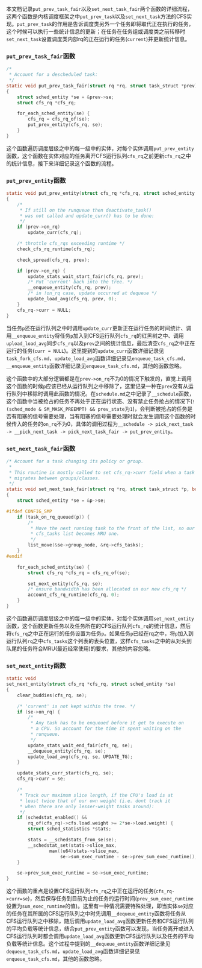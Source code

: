 本文档记录`put_prev_task_fair`以及`set_next_task_fair`两个函数的详细流程，这两个函数是内核调度框架之中`put_prev_task`以及`set_next_task`方法的CFS实现。`put_prev_task`的作用是告诉调度类另外一个任务即将取代正在执行的任务，这个时候可以执行一些统计信息的更新；在任务在任务组或调度类之前转移时`set_next_task`设置调度类内部rq的正在运行的任务(`current`)并更新统计信息。

### `put_prev_task_fair`函数

```c
/*
 * Account for a descheduled task:
 */
static void put_prev_task_fair(struct rq *rq, struct task_struct *prev)
{
	struct sched_entity *se = &prev->se;
	struct cfs_rq *cfs_rq;

	for_each_sched_entity(se) {
		cfs_rq = cfs_rq_of(se);
		put_prev_entity(cfs_rq, se);
	}
}
```

这个函数遍历调度层级之中的每一级中的实体，对每个实体调用`put_prev_entity`函数，这个函数在实体对应的任务离开CFS运行队列`cfs_rq`之前更新`cfs_rq`之中的统计信息，接下来详细记录这个函数的流程。

### `put_prev_entity`函数

```c
static void put_prev_entity(struct cfs_rq *cfs_rq, struct sched_entity *prev)
{
	/*
	 * If still on the runqueue then deactivate_task()
	 * was not called and update_curr() has to be done:
	 */
	if (prev->on_rq)
		update_curr(cfs_rq);

	/* throttle cfs_rqs exceeding runtime */
	check_cfs_rq_runtime(cfs_rq);

	check_spread(cfs_rq, prev);

	if (prev->on_rq) {
		update_stats_wait_start_fair(cfs_rq, prev);
		/* Put 'current' back into the tree. */
		__enqueue_entity(cfs_rq, prev);
		/* in !on_rq case, update occurred at dequeue */
		update_load_avg(cfs_rq, prev, 0);
	}
	cfs_rq->curr = NULL;
}
```

当任务`p`还在运行队列之中时调用`update_curr`更新正在运行任务的时间统计、调用`__enqueue_entity`将任务`p`加入到CFS运行队列`cfs_rq`的红黑树之中、调用`upload_load_avg`同步`cfs_rq`以及`prev`之间的统计信息，最后清空`cfs_rq`之中正在运行的任务(`curr = NULL`)。这里提到的`update_curr`函数详细记录见`task_fork_cfs.md`，`update_load_avg`函数详细记录见`enqueue_task_cfs.md`，`__enqueue_entity`函数详细记录见`enqueue_task_cfs.md`，其他的函数忽略。

这个函数中的大部分逻辑都是在`prev->on_rq`不为0的情况下触发的，直觉上调用这个函数的时候`p`应该已经从运行队列之中移除了，这里记录一种在`prev`没有从运行队列中移除时调用此函数的情况。在`schedule.md`之中记录了`__schedule`函数，这个函数中当被抢占的任务不再处于正在运行状态、没有禁止任务抢占的情况下(`!(sched_mode & SM_MASK_PREEMPT) && prev_state`为`1`)，会判断被抢占的任务是否有阻塞的信号需要处理，当有阻塞的信号需要处理时就会发生调用这个函数的时候传入的任务的`on_rq`不为0，具体的调用过程为`__schedule -> pick_next_task -> __pick_next_task -> pick_next_task_fair -> put_prev_entity`。

### `set_next_task_fair`函数

```c
/* Account for a task changing its policy or group.
 *
 * This routine is mostly called to set cfs_rq->curr field when a task
 * migrates between groups/classes.
 */
static void set_next_task_fair(struct rq *rq, struct task_struct *p, bool first)
{
	struct sched_entity *se = &p->se;

#ifdef CONFIG_SMP
	if (task_on_rq_queued(p)) {
		/*
		 * Move the next running task to the front of the list, so our
		 * cfs_tasks list becomes MRU one.
		 */
		list_move(&se->group_node, &rq->cfs_tasks);
	}
#endif

	for_each_sched_entity(se) {
		struct cfs_rq *cfs_rq = cfs_rq_of(se);

		set_next_entity(cfs_rq, se);
		/* ensure bandwidth has been allocated on our new cfs_rq */
		account_cfs_rq_runtime(cfs_rq, 0);
	}
}
```

这个函数遍历调度层级之中的每一级中的实体，对每个实体调用`set_next_entity`函数，这个函数更新任务以及任务所在的CFS运行队列`cfs_rq`的统计信息，然后将`cfs_rq`之中正在运行的任务设置为任务`p`。如果任务`p`已经在rq之中，将`p`加入到运行队列`rq`之中`cfs_tasks`这个列表的表头位置，这样`cfs_tasks`之中的从对头到队尾的任务符合MRU(最近经常使用)的要求，其他的内容忽略。

### `set_next_entity`函数

```c
static void
set_next_entity(struct cfs_rq *cfs_rq, struct sched_entity *se)
{
	clear_buddies(cfs_rq, se);

	/* 'current' is not kept within the tree. */
	if (se->on_rq) {
		/*
		 * Any task has to be enqueued before it get to execute on
		 * a CPU. So account for the time it spent waiting on the
		 * runqueue.
		 */
		update_stats_wait_end_fair(cfs_rq, se);
		__dequeue_entity(cfs_rq, se);
		update_load_avg(cfs_rq, se, UPDATE_TG);
	}

	update_stats_curr_start(cfs_rq, se);
	cfs_rq->curr = se;

	/*
	 * Track our maximum slice length, if the CPU's load is at
	 * least twice that of our own weight (i.e. dont track it
	 * when there are only lesser-weight tasks around):
	 */
	if (schedstat_enabled() &&
	    rq_of(cfs_rq)->cfs.load.weight >= 2*se->load.weight) {
		struct sched_statistics *stats;

		stats = __schedstats_from_se(se);
		__schedstat_set(stats->slice_max,
				max((u64)stats->slice_max,
				    se->sum_exec_runtime - se->prev_sum_exec_runtime));
	}

	se->prev_sum_exec_runtime = se->sum_exec_runtime;
}
```

这个函数的重点是设置CFS运行队列`cfs_rq`之中正在运行的任务(`cfs_rq->curr=se`)，然后保存任务到目前为止的任务的运行时间(`prev_sum_exec_runtime`设置为`sum_exec_rumtime`的值)。这里有一种情况需要特殊处理，即当实体`se`对应的任务在其所属的CFS运行队列之中时先调用`__dequeue_entity`函数将任务从CFS运行队列之中移除，随后调用`update_load_avg`函数更新任务和CFS运行队列的平均负载等统计信息，结合`put_prev_entity`函数可以发现，当任务离开或进入CFS运行队列时都会调用`update_load_avg`函数更新CFS运行队列以及任务的平均负载等统计信息。这个过程中提到的`__dequeue_entity`函数详细记录见`dequeue_task_cfs.md`，`update_load_avg`函数详细记录见`enqueue_task_cfs.md`，其他的函数忽略。
